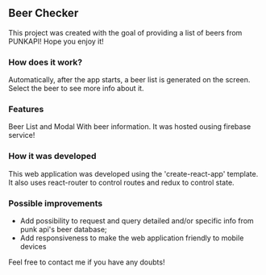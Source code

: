 
## Beer Checker

This project was created with the goal of providing a list of beers from PUNKAPI! Hope you enjoy it!

### How does it work?

Automatically, after the app starts, a beer list is generated on the screen. Select the beer to see more info about it.

### Features

Beer List and Modal With beer information. It was hosted ousing firebase service!

### How it was developed

This web application was developed using the 'create-react-app' template. It also uses react-router to control routes and redux to control state.

### Possible improvements
- Add possibility to request and query detailed and/or specific info from punk api's beer database;
- Add responsiveness to make the web application friendly to mobile devices


Feel free to contact me if you have any doubts!